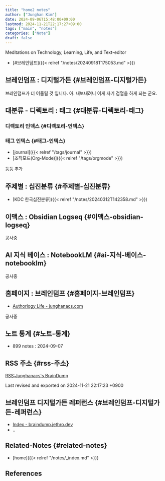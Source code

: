 ```yaml
---
title: "home2 notes"
author: ["Junghan Kim"]
date: 2024-09-06T15:48:00+09:00
lastmod: 2024-11-21T22:17:27+09:00
tags: ["main", "notes"]
categories: ["Note"]
draft: false
---
```


<!--more-->

Meditations on Technology, Learning, Life, and Text-editor

-   [#브레인덤프]({{< relref "/notes/20240918T175053.md" >}})


## 브레인덤프 : 디지털가든 {#브레인덤프-디지털가든}

브레인덤프가 더 어울릴 것 입니다. 아. 내보내려니 이게 자기 검열을 하게 되는 군요.


## 대분류 - 디렉토리 : 태그 {#대분류-디렉토리-태그}


### 디렉토리 인덱스 {#디렉토리-인덱스}


### 태그 인덱스 {#태그-인덱스}

-   [journal]({{< relref "/tags/journal" >}})
-   [조직모드(Org-Mode)]({{< relref "/tags/orgmode" >}})

등등 추가


## 주제별 : 십진분류 {#주제별-십진분류}

-   [KDC 한국십진분류]({{< relref "/notes/20240312T142358.md" >}})


## 이맥스 : Obsidian Logseq {#이맥스-obsidian-logseq}

공사중


## AI 지식 베이스 : NotebookLM {#ai-지식-베이스-notebooklm}

공사중


## 홈페이지 : 브레인덤프 {#홈페이지-브레인덤프}

-   [Authorlogy Life - junghanacs.com](https://junghanacs.com/)

공사중


## 노트 통계 {#노트-통계}

-   899 notes : 2024-09-07


## RSS 주소 {#rss-주소}

[RSS:Junghanacs's BrainDump](https://notes.junghanacs.com/index.xml)

Last revised and exported on 2024-11-21 22:17:23 +0900


## 브레인덤프 디지털가든 레퍼런스 {#브레인덤프-디지털가든-레퍼런스}

-   [Index - braindump.jethro.dev](https://braindump.jethro.dev/)
-   ..


## Related-Notes {#related-notes}

-   [home]({{< relref "/notes/_index.md" >}})

## References

<style>.csl-entry{text-indent: -1.5em; margin-left: 1.5em;}</style><div class="csl-bib-body">
</div>
